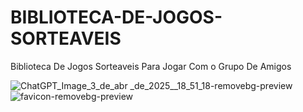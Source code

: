 # BIBLIOTECA-DE-JOGOS-SORTEAVEIS
Biblioteca De Jogos Sorteaveis Para Jogar Com o Grupo De Amigos


![ChatGPT_Image_3_de_abr _de_2025__18_51_18-removebg-preview](https://github.com/user-attachments/assets/5f7038ef-dba2-443d-85c6-f0dab4a6052f)
![favicon-removebg-preview](https://github.com/user-attachments/assets/c8fb4961-d8fe-4d2a-b087-aceb7e84aa0d)
